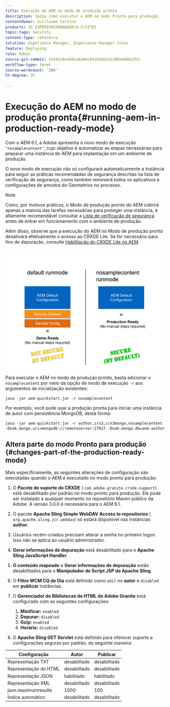 ```yaml
---
title: Execução do AEM no modo de produção pronta
description: Saiba como executar o AEM no modo Pronto para produção.
contentOwner: Guillaume Carlino
products: SG_EXPERIENCEMANAGER/6.5/SITES
topic-tags: Security
content-type: reference
solution: Experience Manager, Experience Manager Sites
feature: Deploying
role: Admin
source-git-commit: 29391c8e3042a8a04c64165663a228bb4886afb5
workflow-type: tm+mt
source-wordcount: '384'
ht-degree: 3%

---
```


# Execução do AEM no modo de produção pronta{#running-aem-in-production-ready-mode}

Com o AEM 6.1, a Adobe apresenta o novo modo de execução `"nosamplecontent"`, cujo objetivo é automatizar as etapas necessárias para preparar uma instância do AEM para implantação em um ambiente de produção.

O novo modo de execução não só configurará automaticamente a instância para seguir as práticas recomendadas de segurança descritas na lista de verificação de segurança, como também removerá todos os aplicativos e configurações de amostra do Geometrixx no processo.

>[!NOTE]
>
>Como, por motivos práticos, o Modo de produção pronto do AEM cobrirá apenas a maioria das tarefas necessárias para proteger uma instância, é altamente recomendável consultar a [Lista de verificação de segurança](/help/sites-administering/security-checklist.md) antes de entrar em funcionamento com o ambiente de produção.
>
>Além disso, observe que a execução do AEM no Modo de produção pronto desativará efetivamente o acesso ao CRXDE Lite. Se for necessário para fins de depuração, consulte [Habilitação do CRXDE Lite no AEM](/help/sites-administering/enabling-crxde-lite.md).

![chlimage_1-83](assets/chlimage_1-83a.png)

Para executar o AEM no modo de produção pronto, basta adicionar o `nosamplecontent` por meio da opção de modo de execução `-r` aos argumentos de inicialização existentes:

```shell
java -jar aem-quickstart.jar -r nosamplecontent
```

Por exemplo, você pode usar a produção pronta para iniciar uma instância de autor com persistência MongoDB, desta forma:

```shell
java -jar aem-quickstart.jar -r author,crx3,crx3mongo,nosamplecontent -Doak.mongo.uri=mongodb://remoteserver:27017 -Doak.mongo.db=aem-author
```

## Altera parte do modo Pronto para produção {#changes-part-of-the-production-ready-mode}

Mais especificamente, as seguintes alterações de configuração são executadas quando o AEM é executado no modo pronto para produção:

1. O **Pacote de suporte do CRXDE** ( `com.adobe.granite.crxde-support`) está desabilitado por padrão no modo pronto para produção. Ele pode ser instalado a qualquer momento no repositório Maven público da Adobe. A versão 3.0.0 é necessária para o AEM 6.1.

1. O pacote **Apache Sling Simple WebDAV Access to repositories** ( `org.apache.sling.jcr.webdav`) só estará disponível nas instâncias **author**.

1. Usuários recém-criados precisam alterar a senha no primeiro logon. Isso não se aplica ao usuário administrador.
1. **Gerar informações de depuração** está desabilitado para o **Apache Sling JavaScript Handler**.

1. **O conteúdo mapeado** e **Gerar informações de depuração** estão desabilitados para o **Manipulador de Script JSP do Apache Sling**.

1. O **Filtro WCM CQ de Dia** está definido como `edit` no **autor** e `disabled` em **publicar** instâncias.

1. O **Gerenciador de Bibliotecas de HTML do Adobe Granite** está configurado com as seguintes configurações:

   1. **Minificar:** `enabled`
   1. **Depurar:** `disabled`
   1. **Gzip:** `enabled`
   1. **Horário:** `disabled`

1. O **Apache Sling GET Servlet** está definido para oferecer suporte a configurações seguras por padrão, da seguinte maneira:

| **Configuração** | **Autor** | **Publicar** |
|---|---|---|
| Representação TXT | desabilitado | desabilitado |
| Representação do HTML | desabilitado | desabilitado |
| Representação JSON | habilitado | habilitado |
| Representação XML | desabilitado | desabilitado |
| json.maximumresults | 1000 | 100 |
| Índice automático | desabilitado | desabilitado |

